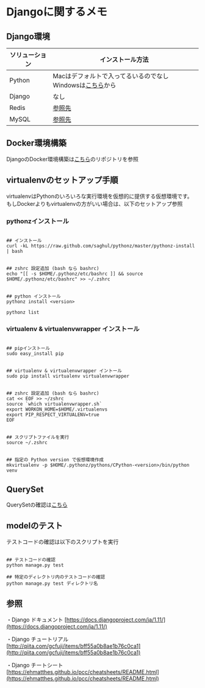 # Djangoに関するメモ

## Django環境

| ソリューション | インストール方法 |
| --- | --- |
| Python | Macはデフォルトで入ってるいるのでなし Windowsは[こちら](http://qiita.com/taipon_rock/items/f574dd2cddf8851fb02c)から |
| Django | なし |
| Redis | [参照先](http://qiita.com/checkpoint/items/58b9b0193c0c46400eeb) |
| MySQL | [参照先](http://qiita.com/shizuma/items/1889dfd6055d69edac8e#mysql56%E3%81%AE%E3%82%A4%E3%83%B3%E3%82%B9%E3%83%88%E3%83%BC%E3%83%AB) |

## Docker環境構築

DjangoのDocker環境構築は[こちら](https://github.com/ebarakazuhiro/docker-django)のリポジトリを参照


## virtualenvのセットアップ手順


virtualenvはPythonのいろいろな実行環境を仮想的に提供する仮想環境です。
もしDockerよりもvirtualenvの方がいい場合は、以下のセットアップ参照

### pythonzインストール

```

## インストール
curl -kL https://raw.github.com/saghul/pythonz/master/pythonz-install | bash

```

```

## zshrc 設定追加 (bash なら bashrc)
echo "[[ -s $HOME/.pythonz/etc/bashrc ]] && source $HOME/.pythonz/etc/bashrc" >> ~/.zshrc

```

```

## python インストール
pythonz install <version>

pythonz list

```


### virtualenv & virtualenvwrapper インストール


```

## pipインストール
sudo easy_install pip

```

```

## virtualenv & virtualenvwrapper イントール
sudo pip install virtualenv virtualenvwrapper

```


```

## zshrc 設定追加 (bash なら bashrc)
cat << EOF >> ~/zshrc
source `which virtualenvwrapper.sh`
export WORKON_HOME=$HOME/.virtualenvs
export PIP_RESPECT_VIRTUALENV=true
EOF

```

```

## スクリプトファイルを実行
source ~/.zshrc

```

```

## 指定の Python version で仮想環境作成
mkvirtualenv -p $HOME/.pythonz/pythons/CPython-<version>/bin/python venv

```


## QuerySet

QuerySetの確認は[こちら](http://docs.djangoproject.jp/en/latest/ref/models/querysets.html#django.db.models.query.QuerySet.get)


## modelのテスト


テストコードの確認は以下のスクリプトを実行


```

## テストコードの確認
python manage.py test

## 特定のディレクトリ内のテストコードの確認
python manage.py test ディレクトリ名

```

## 参照

・Django ドキュメント [https://docs.djangoproject.com/ja/1.11/](https://docs.djangoproject.com/ja/1.11/)


・Django チュートリアル [http://qiita.com/gcfuji/items/bff55a0b8ae1b76c0ca1](http://qiita.com/gcfuji/items/bff55a0b8ae1b76c0ca1)


・Django チートシート [https://ehmatthes.github.io/pcc/cheatsheets/README.html](https://ehmatthes.github.io/pcc/cheatsheets/README.html)